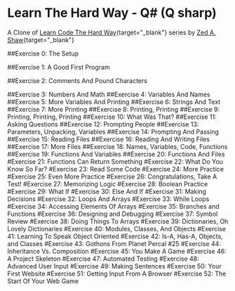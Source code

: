 # Learn The Hard Way - Q# (Q sharp)
A Clone of [Learn Code The Hard Way](https://learncodethehardway.org/){target="_blank"} series by [Zed A. Shaw](https://zedshaw.com/){target="_blank"}

##Exercise 0: The Setup

##Exercise 1: A Good First Program

##Exercise 2: Comments And Pound Characters

##Exercise 3: Numbers And Math
##Exercise 4: Variables And Names
##Exercise 5: More Variables And Printing
##Exercise 6: Strings And Text
##Exercise 7: More Printing
##Exercise 8: Printing, Printing
##Exercise 9: Printing, Printing, Printing
##Exercise 10: What Was That?
##Exercise 11: Asking Questions
##Exercise 12: Prompting People
##Exercise 13: Parameters, Unpacking, Variables
##Exercise 14: Prompting And Passing
##Exercise 15: Reading Files
##Exercise 16: Reading And Writing Files
##Exercise 17: More Files
##Exercise 18: Names, Variables, Code, Functions
##Exercise 19: Functions And Variables
##Exercise 20: Functions And Files
#Exercise 21: Functions Can Return Something
#Exercise 22: What Do You Know So Far?
#Exercise 23: Read Some Code
#Exercise 24: More Practice
#Exercise 25: Even More Practice
#Exercise 26: Congratulations, Take A Test!
#Exercise 27: Memorizing Logic
#Exercise 28: Boolean Practice
#Exercise 29: What If
#Exercise 30: Else And If
#Exercise 31: Making Decisions
#Exercise 32: Loops And Arrays
#Exercise 33: While Loops
#Exercise 34: Accessing Elements Of Arrays
#Exercise 35: Branches and Functions
#Exercise 36: Designing and Debugging
#Exercise 37: Symbol Review
#Exercise 38: Doing Things To Arrays
#Exercise 39: Dictionaries, Oh Lovely Dictionaries
#Exercise 40: Modules, Classes, And Objects
#Exercise 41: Learning To Speak Object Oriented
#Exercise 42: Is-A, Has-A, Objects, and Classes
#Exercise 43: Gothons From Planet Percal #25
#Exercise 44: Inheritance Vs. Composition
#Exercise 45: You Make A Game
#Exercise 46: A Project Skeleton
#Exercise 47: Automated Testing
#Exercise 48: Advanced User Input
#Exercise 49: Making Sentences
#Exercise 50: Your First Website
#Exercise 51: Getting Input From A Browser
#Exercise 52: The Start Of Your Web Game